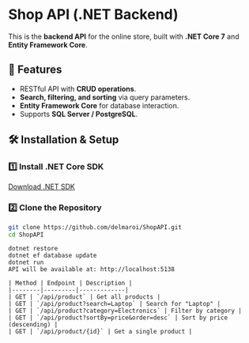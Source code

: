 # Shop API (.NET Backend)

This is the **backend API** for the online store, built with **.NET Core 7** and **Entity Framework Core**.

## 📌 Features

- RESTful API with **CRUD operations**.
- **Search, filtering, and sorting** via query parameters.
- **Entity Framework Core** for database interaction.
- Supports **SQL Server / PostgreSQL**.

## 🛠️ Installation & Setup

### 1️⃣ Install .NET Core SDK

[Download .NET SDK](https://dotnet.microsoft.com/download)

### 2️⃣ Clone the Repository

```sh
git clone https://github.com/delmaroi/ShopAPI.git
cd ShopAPI
```

```
dotnet restore
dotnet ef database update
dotnet run
API will be available at: http://localhost:5138
```

```
| Method | Endpoint | Description |
|--------|---------|-------------|
| GET | `/api/product` | Get all products |
| GET | `/api/product?search=Laptop` | Search for "Laptop" |
| GET | `/api/product?category=Electronics` | Filter by category |
| GET | `/api/product?sortBy=price&order=desc` | Sort by price (descending) |
| GET | `/api/product/{id}` | Get a single product |
```
